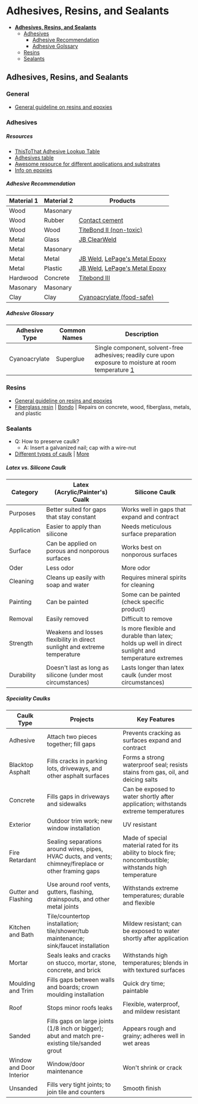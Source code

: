 # Adhesives, Resins, and Sealants

* [**Adhesives, Resins, and Sealants**](#adhesives-resins-and-sealants)
  * [Adhesives](#adhesives)
    * [Adhesive Recommendation](#adhesive-recommendation)
    * [Adhesive Golssary](#adhesive-glossary)
  * [Resins](#resins)
  * [Sealants](#sealants)
  
## Adhesives, Resins, and Sealants

### General
* [General guideline on resins and epoxies](http://www.cca.edu/sites/default/files/pdf/08/resin-guidelines.pdf)

### Adhesives

##### Resources
* [ThisToThat Adhesive Lookup Table](http://www.thistothat.com/)
* [Adhesives table](http://www.mr-dt.com/materials/adhesives.htm)
* [Awesome resource for different applications and substrates](http://www.masterbond.com/applications)
* [Info on epoxies](http://diy.stackexchange.com/questions/24862/are-all-epoxy-created-equal)

##### Adhesive Recommendation  

Material 1 | Material 2 | Products
-----------|------------|---------
Wood | Masonary |
Wood | Rubber | [Contact cement][1.1.1]
Wood | Wood | [TiteBond II (non-toxic)][1.4.1]
Metal | Glass | [JB ClearWeld][1.2.1]
Metal | Masonary |
Metal | Metal | [JB Weld][1.5.1], [LePage's Metal Epoxy][1.5.2]
Metal | Plastic | [JB Weld][1.5.1], [LePage's Metal Epoxy][1.5.2]
Hardwood | Concrete | [Titebond III][1.6.1]
Masonary | Masonary |
Clay | Clay | [Cyanoacrylate (food-safe)][1.3.1]


[1.1.1]: http://diy.stackexchange.com/questions/11441/adhesive-for-gluing-rubber-to-wood "Contact cement"
[1.2.1]: http://diy.stackexchange.com/questions/28745/what-type-of-adhesive-do-i-use-to-bond-metal-glass "JB ClearWeld"
[1.3.1]: http://diy.stackexchange.com/questions/12320/how-can-i-repair-a-shattered-clay-pot-lid "Cyanoacrylate (food-safe)"
[1.4.1]: http://diy.stackexchange.com/questions/972/non-toxic-wood-glue "TiteBond II (non-toxic)"
[1.5.1]: http://diy.stackexchange.com/questions/2231/what-is-a-strong-glue-for-bonding-metal "JB Weld"
[1.5.2]: http://diy.stackexchange.com/questions/2231/what-is-a-strong-glue-for-bonding-metal "LePage's Metal Epoxy"
[1.6.1]: http://diy.stackexchange.com/questions/9137/what-type-of-glue-should-i-use-to-repair-my-hardwood-floor "Titebond III"

##### Adhesive Glossary  

Adhesive Type | Common Names | Description
--------------|--------------|------------
Cyanoacrylate | Superglue | Single component, solvent-free adhesives; readily cure upon exposure to moisture at room temperature [1][2.1.1]

[2.1.1]: http://www.masterbond.com/products/cyanoacrylate-adhesive-systems "1"

### Resins
* [General guideline on resins and epoxies](http://www.cca.edu/sites/default/files/pdf/08/resin-guidelines.pdf)
* [Fiberglass resin]() | [Bondo](http://bondo.com/tips#fzypgDIRToTbGRwa.97) | Repairs on concrete, wood, fiberglass, metals, and plastic

### Sealants
* Q: How to preserve caulk?
  * A: Insert a galvanized nail; cap with a wire-nut
* [Different types of caulk](http://www.lowes.com/projects/paint-stain-and-wallpaper/caulk-buying-guide/project) | [More](http://www.thisoldhouse.com/toh/article/0,,203227-2,00.html)

##### Latex vs. Silicone Caulk

Category | Latex (Acrylic/Painter's) Cualk | Silicone Caulk
---------|---------------------------------|---------------
Purposes | Better suited for gaps that stay constant | Works well in gaps that expand and contract
Application | Easier to apply than silicone | Needs meticulous surface preparation
Surface | Can be applied on porous and nonporous surfaces | Works best on nonporous surfaces
Oder | Less odor | More odor
Cleaning | Cleans up easily with soap and water | Requires mineral spirits for cleaning
Painting | Can be painted | Some can be painted (check specific product)
Removal | Easily removed | Difficult to remove
Strength | Weakens and losses flexibility in direct sunlight and extreme temperature | Is more flexible and durable than latex; holds up well in direct sunlight and temperature extremes
Durability | Doesn't last as long as silicone (under most circumstances) | Lasts longer than latex caulk (under most circumstances)

##### Speciality Caulks

Caulk Type | Projects | Key Features
-----------|----------|-------------
Adhesive | Attach two pieces together; fill gaps | Prevents cracking as surfaces expand and contract
Blacktop Asphalt | Fills cracks in parking lots, driveways, and other asphalt surfaces | Forms a strong waterproof seal; resists stains from gas, oil, and deicing salts
Concrete | Fills gaps in driveways and sidewalks | Can be exposed to water shortly after application; withstands extreme temperatures
Exterior | Outdoor trim work; new window installation | UV resistant
Fire Retardant | Sealing separations around wires, pipes, HVAC ducts, and vents; chimney/fireplace or other framing gaps | Made of special material rated for its ability to block fire; noncombustible; withstands high temperature
Gutter and Flashing | Use around roof vents, gutters, flashing, drainspouts, and other metal joints | Withstands extreme temperatures; durable and flexible
Kitchen and Bath | Tile/countertop installation; tile/shower/tub maintenance; sink/faucet installation | Mildew resistant; can be exposed to water shortly after application
Mortar | Seals leaks and cracks on stucco, mortar, stone, concrete, and brick | Withstands high temperatures; blends in with textured surfaces
Moulding and Trim | Fills gaps between walls and boards; crown moulding installation | Quick dry time; paintable
Roof | Stops minor roofs leaks | Flexible, waterproof, and mildew resistant
Sanded | Fills gaps on large joints (1/8 inch or bigger); abut and match pre-existing tile/sanded grout | Appears rough and grainy; adheres well in wet areas
Window and Door Interior | Window/door maintenance | Won't shrink or crack
Unsanded | Fills very tight joints; to join tile and counters | Smooth finish

